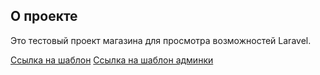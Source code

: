 ## О проекте

Это тестовый проект магазина для просмотра возможностей Laravel.

[Ссылка на шаблон](https://bootstraptema.ru/stuff/templates_bootstrap/shop/hmart/7-1-0-4989)
[Ссылка на шаблон админки](https://www.wrappixel.com/templates/ample-admin-lite/?ref=17)